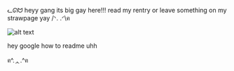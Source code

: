 ᓚᘏᗢ  heyy gang its big gay here!!! read my rentry or leave something on my strawpage yay  /ᐠ. .ᐟ\ฅ


![alt text](https://static.wikia.nocookie.net/gensin-impact/images/5/5d/Icon_Emoji_HEYTEA_Kamisato_Ayato_6.png/revision/latest?cb=20220911020921)

hey google how to readme uhh

ฅ^.ᆺ.^ฅ
